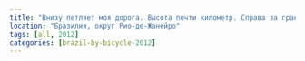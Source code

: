 ```yaml
---
title: "Внизу петляет моя дорога. Высота почти километр. Справа за границей кадра гора God's Finger (Dedo de Deus)"
location: "Бразилия, округ Рио-де-Жанейро"
tags: [all, 2012]
categories: [brazil-by-bicycle-2012]
---
```

